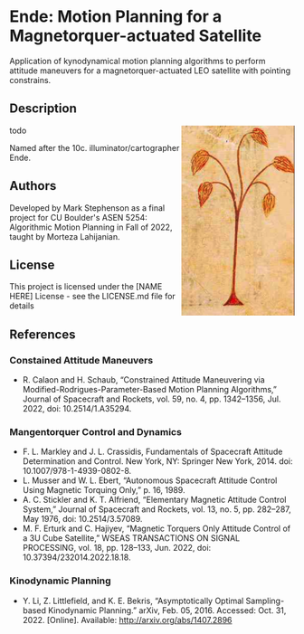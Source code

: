 # Ende: Motion Planning for a Magnetorquer-actuated Satellite

Application of kynodynamical motion planning algorithms to perform attitude maneuvers for a magnetorquer-actuated LEO satellite with pointing constrains.

## Description
<img src="ende_tree.png" alt="A tree illustrated by Ende." width="200" align="right"/>

todo

Named after the 10c. illuminator/cartographer Ende.


## Authors

Developed by Mark Stephenson as a final project for CU Boulder's ASEN 5254: Algorithmic Motion Planning in Fall of 2022, taught by Morteza Lahijanian.

## License

This project is licensed under the [NAME HERE] License - see the LICENSE.md file for details

## References

### Constained Attitude Maneuvers
* R. Calaon and H. Schaub, “Constrained Attitude Maneuvering via Modified-Rodrigues-Parameter-Based Motion Planning Algorithms,” Journal of Spacecraft and Rockets, vol. 59, no. 4, pp. 1342–1356, Jul. 2022, doi: 10.2514/1.A35294.

### Mangentorquer Control and Dynamics
* F. L. Markley and J. L. Crassidis, Fundamentals of Spacecraft Attitude Determination and Control. New York, NY: Springer New York, 2014. doi: 10.1007/978-1-4939-0802-8.
* L. Musser and W. L. Ebert, “Autonomous Spacecraft Attitude Control Using Magnetic Torquing Only,” p. 16, 1989.
* A. C. Stickler and K. T. Alfriend, “Elementary Magnetic Attitude Control System,” Journal of Spacecraft and Rockets, vol. 13, no. 5, pp. 282–287, May 1976, doi: 10.2514/3.57089.
* M. F. Erturk and C. Hajiyev, “Magnetic Torquers Only Attitude Control of a 3U Cube Satellite,” WSEAS TRANSACTIONS ON SIGNAL PROCESSING, vol. 18, pp. 128–133, Jun. 2022, doi: 10.37394/232014.2022.18.18.

### Kinodynamic Planning
* Y. Li, Z. Littlefield, and K. E. Bekris, “Asymptotically Optimal Sampling-based Kinodynamic Planning.” arXiv, Feb. 05, 2016. Accessed: Oct. 31, 2022. [Online]. Available: http://arxiv.org/abs/1407.2896
